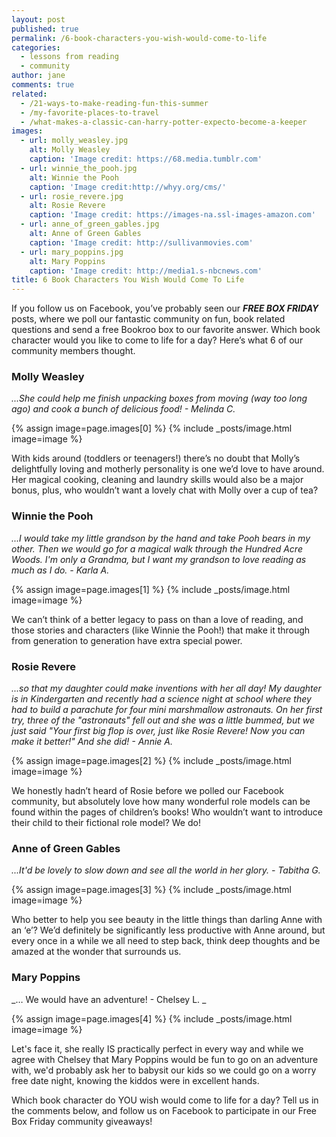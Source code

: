 ```yaml
---
layout: post
published: true
permalink: /6-book-characters-you-wish-would-come-to-life
categories:
  - lessons from reading
  - community
author: jane
comments: true
related:
  - /21-ways-to-make-reading-fun-this-summer
  - /my-favorite-places-to-travel
  - /what-makes-a-classic-can-harry-potter-expecto-become-a-keeper
images:
  - url: molly_weasley.jpg
    alt: Molly Weasley
    caption: 'Image credit: https://68.media.tumblr.com'
  - url: winnie_the_pooh.jpg
    alt: Winnie the Pooh
    caption: 'Image credit:http://whyy.org/cms/'
  - url: rosie_revere.jpg
    alt: Rosie Revere
    caption: 'Image credit: https://images-na.ssl-images-amazon.com'
  - url: anne_of_green_gables.jpg
    alt: Anne of Green Gables
    caption: 'Image credit: http://sullivanmovies.com'
  - url: mary_poppins.jpg
    alt: Mary Poppins
    caption: 'Image credit: http://media1.s-nbcnews.com'
title: 6 Book Characters You Wish Would Come To Life
---
```

If you follow us on Facebook, you’ve probably seen our ***FREE BOX FRIDAY*** posts, where we poll our fantastic community on fun, book related questions and send a free Bookroo box to our favorite answer. Which book character would you like to come to life for a day? Here’s what 6 of our community members thought.

### Molly Weasley
_...She could help me finish unpacking boxes from moving (way too long ago) and cook a bunch of delicious food! - Melinda C._

{% assign image=page.images[0] %}
{% include _posts/image.html image=image %}

With kids around (toddlers or teenagers!) there’s no doubt that Molly’s delightfully loving and motherly personality is one we’d love to have around. Her magical cooking, cleaning and laundry skills would also be a major bonus, plus, who wouldn’t want a lovely chat with Molly over a cup of tea?


### Winnie the Pooh
_...I would take my little grandson by the hand and take Pooh bears in my other. Then we would go for a magical walk through the Hundred Acre Woods. I'm only a Grandma, but I want my grandson to love reading as much as I do. - Karla A._

{% assign image=page.images[1] %}
{% include _posts/image.html image=image %}

We can’t think of a better legacy to pass on than a love of reading, and those stories and characters (like Winnie the Pooh!) that make it through from generation to generation have extra special power.

### Rosie Revere
_...so that my daughter could make inventions with her all day! My daughter is in Kindergarten and recently had a science night at school where they had to build a parachute for four mini marshmallow astronauts. On her first try, three of the "astronauts" fell out and she was a little bummed, but we just said "Your first big flop is over, just like Rosie Revere! Now you can make it better!" And she did! - Annie A._

{% assign image=page.images[2] %}
{% include _posts/image.html image=image %}

We honestly hadn’t heard of Rosie before we polled our Facebook community, but absolutely love how many wonderful role models can be found within the pages of children’s books! Who wouldn’t want to introduce their child to their fictional role model? We do!


### Anne of Green Gables
_...It'd be lovely to slow down and see all the world in her glory. - Tabitha G._

{% assign image=page.images[3] %}
{% include _posts/image.html image=image %}

Who better to help you see beauty in the little things than darling Anne with an ‘e’? We’d definitely be significantly less productive with Anne around, but every once in a while we all need to step back, think deep thoughts and be amazed at the wonder that surrounds us.

### Mary Poppins
_… We would have an adventure! - Chelsey L. _

{% assign image=page.images[4] %}
{% include _posts/image.html image=image %}


Let's face it, she really IS practically perfect in every way and while we agree with Chelsey that Mary Poppins would be fun to go on an adventure with, we'd probably ask her to babysit our kids so we could go on a worry free date night, knowing the kiddos were in excellent hands.

Which book character do YOU wish would come to life for a day? Tell us in the comments below, and follow us on Facebook to participate in our Free Box Friday community giveaways!
